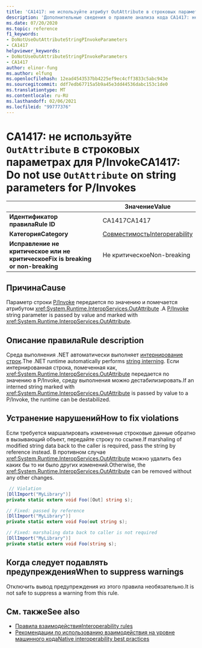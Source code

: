 ```yaml
---
title: 'CA1417: не используйте атрибут OutAttribute в строковых параметрах для P/Invoke (анализ кода)'
description: 'Дополнительные сведения о правиле анализа кода CA1417: не используйте атрибут OutAttribute в строковых параметрах для P/Invoke'
ms.date: 07/20/2020
ms.topic: reference
f1_keywords:
- DoNotUseOutAttributeStringPInvokeParameters
- CA1417
helpviewer_keywords:
- DoNotUseOutAttributeStringPInvokeParameters
- CA1417
author: elinor-fung
ms.author: elfung
ms.openlocfilehash: 12ead4543537bb4225ef9ec4cff3833c5abc943e
ms.sourcegitcommit: ddf7edb67715a5b9a45e3dd44536dabc153c1de0
ms.translationtype: MT
ms.contentlocale: ru-RU
ms.lasthandoff: 02/06/2021
ms.locfileid: "99777376"
---
```

# <a name="ca1417-do-not-use-outattribute-on-string-parameters-for-pinvokes"></a><span data-ttu-id="52664-103">CA1417: не используйте `OutAttribute` в строковых параметрах для P/Invoke</span><span class="sxs-lookup"><span data-stu-id="52664-103">CA1417: Do not use `OutAttribute` on string parameters for P/Invokes</span></span>

| | <span data-ttu-id="52664-104">Значение</span><span class="sxs-lookup"><span data-stu-id="52664-104">Value</span></span> |
|-|-|
| <span data-ttu-id="52664-105">**Идентификатор правила**</span><span class="sxs-lookup"><span data-stu-id="52664-105">**Rule ID**</span></span> |<span data-ttu-id="52664-106">CA1417</span><span class="sxs-lookup"><span data-stu-id="52664-106">CA1417</span></span>|
| <span data-ttu-id="52664-107">**Категория**</span><span class="sxs-lookup"><span data-stu-id="52664-107">**Category**</span></span> |[<span data-ttu-id="52664-108">Совместимость</span><span class="sxs-lookup"><span data-stu-id="52664-108">Interoperability</span></span>](interoperability-warnings.md)|
| <span data-ttu-id="52664-109">**Исправление не критическое или не критическое**</span><span class="sxs-lookup"><span data-stu-id="52664-109">**Fix is breaking or non-breaking**</span></span> |<span data-ttu-id="52664-110">Не критическое</span><span class="sxs-lookup"><span data-stu-id="52664-110">Non-breaking</span></span>|

## <a name="cause"></a><span data-ttu-id="52664-111">Причина</span><span class="sxs-lookup"><span data-stu-id="52664-111">Cause</span></span>

<span data-ttu-id="52664-112">Параметр строки [P/Invoke](../../../standard/native-interop/pinvoke.md) передается по значению и помечается атрибутом <xref:System.Runtime.InteropServices.OutAttribute> .</span><span class="sxs-lookup"><span data-stu-id="52664-112">A [P/Invoke](../../../standard/native-interop/pinvoke.md) string parameter is passed by value and marked with <xref:System.Runtime.InteropServices.OutAttribute>.</span></span>

## <a name="rule-description"></a><span data-ttu-id="52664-113">Описание правила</span><span class="sxs-lookup"><span data-stu-id="52664-113">Rule description</span></span>

<span data-ttu-id="52664-114">Среда выполнения .NET автоматически выполняет [интернирование строк](/dotnet/api/system.string.intern#remarks).</span><span class="sxs-lookup"><span data-stu-id="52664-114">The .NET runtime automatically performs [string interning](/dotnet/api/system.string.intern#remarks).</span></span> <span data-ttu-id="52664-115">Если интернированная строка, помеченная как, <xref:System.Runtime.InteropServices.OutAttribute> передается по значению в P/Invoke, среду выполнения можно дестабилизировать.</span><span class="sxs-lookup"><span data-stu-id="52664-115">If an interned string marked with <xref:System.Runtime.InteropServices.OutAttribute> is passed by value to a P/Invoke, the runtime can be destabilized.</span></span>

## <a name="how-to-fix-violations"></a><span data-ttu-id="52664-116">Устранение нарушений</span><span class="sxs-lookup"><span data-stu-id="52664-116">How to fix violations</span></span>

<span data-ttu-id="52664-117">Если требуется маршалировать измененные строковые данные обратно в вызывающий объект, передайте строку по ссылке.</span><span class="sxs-lookup"><span data-stu-id="52664-117">If marshaling of modified string data back to the caller is required, pass the string by reference instead.</span></span> <span data-ttu-id="52664-118">В противном случае <xref:System.Runtime.InteropServices.OutAttribute> можно удалить без каких бы то ни было других изменений.</span><span class="sxs-lookup"><span data-stu-id="52664-118">Otherwise, the <xref:System.Runtime.InteropServices.OutAttribute> can be removed without any other changes.</span></span>

```csharp
 // Violation
[DllImport("MyLibrary")]
private static extern void Foo([Out] string s);

// Fixed: passed by reference
[DllImport("MyLibrary")]
private static extern void Foo(out string s);

// Fixed: marshaling data back to caller is not required
[DllImport("MyLibrary")]
private static extern void Foo(string s);
```

## <a name="when-to-suppress-warnings"></a><span data-ttu-id="52664-119">Когда следует подавлять предупреждения</span><span class="sxs-lookup"><span data-stu-id="52664-119">When to suppress warnings</span></span>

<span data-ttu-id="52664-120">Отключить вывод предупреждения из этого правила необязательно.</span><span class="sxs-lookup"><span data-stu-id="52664-120">It is not safe to suppress a warning from this rule.</span></span>

## <a name="see-also"></a><span data-ttu-id="52664-121">См. также</span><span class="sxs-lookup"><span data-stu-id="52664-121">See also</span></span>

- [<span data-ttu-id="52664-122">Правила взаимодействия</span><span class="sxs-lookup"><span data-stu-id="52664-122">Interoperability rules</span></span>](interoperability-warnings.md)
- [<span data-ttu-id="52664-123">Рекомендации по использованию взаимодействия на уровне машинного кода</span><span class="sxs-lookup"><span data-stu-id="52664-123">Native interoperability best practices</span></span>](../../../standard/native-interop/best-practices.md)
